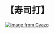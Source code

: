 # 【寿司打】 #

[![Image from Gyazo](https://i.gyazo.com/bc896f8f1182cc3d272b1d1326b7d218.jpg)](https://gyazo.com/bc896f8f1182cc3d272b1d1326b7d218)
